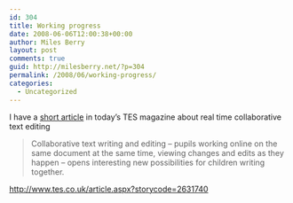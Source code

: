 ```yaml
---
id: 304
title: Working progress
date: 2008-06-06T12:00:38+00:00
author: Miles Berry
layout: post 
comments: true
guid: http://milesberry.net/?p=304
permalink: /2008/06/working-progress/
categories:
  - Uncategorized
---
```

I have a [short article](http://www.tes.co.uk/article.aspx?storycode=2631740) in today&#8217;s TES magazine about real time collaborative text editing

> Collaborative text writing and editing &#8211; pupils working online on the same document at the same time, viewing changes and edits as they happen &#8211; opens interesting new possibilities for children writing together.

<http://www.tes.co.uk/article.aspx?storycode=2631740>
